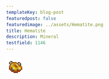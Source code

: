```yaml
---
templateKey: blog-post
featuredpost: false
featuredimage: ../assets/Hematite.png
title: Hematite
description: Mineral
testfield: 1146
---
```

![Hematite](../assets/Hematite.png)